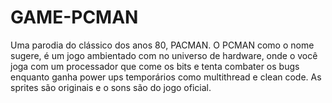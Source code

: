# GAME-PCMAN
Uma parodia do clássico dos anos 80, PACMAN. O PCMAN como o nome sugere, é um jogo ambientado com no universo de hardware, onde o você joga com um processador que come os bits e tenta combater os bugs enquanto ganha power ups temporários como multithread e clean code. As sprites são originais e o sons são do jogo oficial. 
